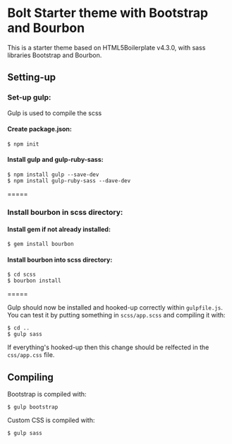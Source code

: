 # Bolt Starter theme with Bootstrap and Bourbon

This is a starter theme based on HTML5Boilerplate v4.3.0, with sass libraries Bootstrap and Bourbon. 

## Setting-up

### Set-up gulp:
Gulp is used to compile the scss

#### Create package.json:
	$ npm init
#### Install gulp and gulp-ruby-sass:
	$ npm install gulp --save-dev
	$ npm install gulp-ruby-sass --dave-dev

=====

### Install bourbon in scss directory:

#### Install gem if not already installed:
	$ gem install bourbon

#### Install bourbon into scss directory:
	$ cd scss
	$ bourbon install

=====

Gulp should now be installed and hooked-up correctly within `gulpfile.js`. You can test it by putting something in `scss/app.scss` and compiling it with:

	$ cd ..
	$ gulp sass

If everything's hooked-up then this change should be relfected in the `css/app.css` file.

## Compiling

Bootstrap is compiled with:

	$ gulp bootstrap

Custom CSS is compiled with:

	$ gulp sass



